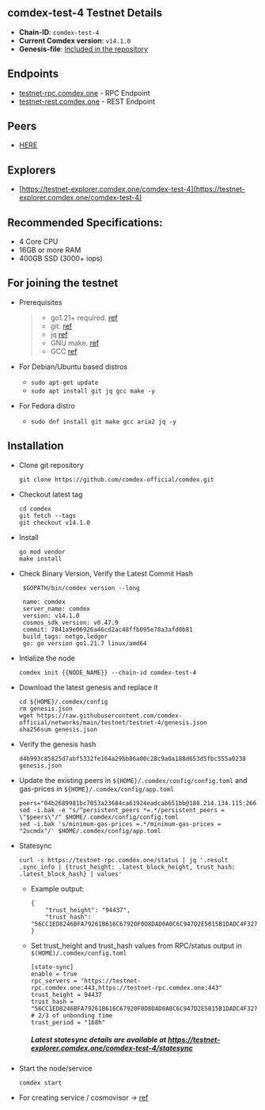 ## comdex-test-4 Testnet Details

- **Chain-ID**: `comdex-test-4`
- **Current Comdex version**: `v14.1.0`
- **Genesis-file**: [Included in the repository](genesis.json)


## Endpoints

- [testnet-rpc.comdex.one](https://testnet-rpc.comdex.one:443) - RPC Endpoint
- [testnet-rest.comdex.one](https://testnet-rest.comdex.one:443) - REST Endpoint

## Peers

- [HERE](peers.txt)

## Explorers

- [https://testnet-explorer.comdex.one/comdex-test-4](https://testnet-explorer.comdex.one/comdex-test-4)

## Recommended Specifications:
   * 4 Core CPU
   * 16GB or more RAM
   * 400GB SSD (3000+ iops)

## For joining the testnet

* Prerequisites
  > - go1.21+ required. [ref](https://golang.org/doc/install)
  > - git. [ref](https://github.com/git/git)
  > - jq [ref](https://github.com/stedolan/jq)
  > - GNU make. [ref](https://www.gnu.org/software/make/manual/html_node/index.html)
  > - GCC [ref](https://gcc.gnu.org/releases.html)
  
* For Debian/Ubuntu based distros
  - `sudo apt-get update`
  - `sudo apt install git jq gcc make -y`

* For Fedora distro
  - `sudo dnf install git make gcc aria2 jq -y`


## Installation

* Clone git repository

  ```shell
  git clone https://github.com/comdex-official/comdex.git
  ```
  
* Checkout latest tag

  ```shell
  cd comdex
  git fetch --tags
  git checkout v14.1.0
  ```
  
* Install

  ```shell
  go mod vendor
  make install
  ```

* Check Binary Version, Verify the Latest Commit Hash

  ```shell
   $GOPATH/bin/comdex version --long

   name: comdex
   server_name: comdex
   version: v14.1.0
   cosmos_sdk_version: v0.47.9
   commit: 7841a9e06926a46cd2ac48ffb095e78a3afd0b81
   build_tags: netgo,ledger
   go: go version go1.21.7 linux/amd64
  ```

  
* Intialize the node

  ```shell
  comdex init {{NODE_NAME}} --chain-id comdex-test-4
  ```
  
* Download the latest genesis and replace it

  ```shell
  cd ${HOME}/.comdex/config
  rm genesis.json
  wget https://raw.githubusercontent.com/comdex-official/networks/main/testnet/testnet-4/genesis.json
  sha256sum genesis.json
  ```
  
* Verify the genesis hash 

  ```shell
  d4b993c85825d7abf5332fe164a29bb86a00c28c9a0a188d653d5fbc555a0238  genesis.json
  ```

* Update the existing peers in `${HOME}/.comdex/config/config.toml` and gas-prices in `${HOME}/.comdex/config/app.toml`

  ```shell
  peers="04b2689981bc7053a23684ca61924eadcab651bb@188.214.134.115:26656,1c5bd1a2ea0fcd2fc734ee77668bdead8cf9cff8@46.166.172.246:26656,5b028a30122c20fd8e68b16a34d404cfd7aaa896@46.166.172.245:26656,ba14a9a147728aaf126dc486e44e3ebf3fe99da3@46.166.172.243:26656"
  sed -i.bak -e "s/^persistent_peers *=.*/persistent_peers = \"$peers\"/" $HOME/.comdex/config/config.toml
  sed -i.bak 's/minimum-gas-prices =.*/minimum-gas-prices = "2ucmdx"/' $HOME/.comdex/config/app.toml
  ```
  
* Statesync 

    ```
    curl -s https://testnet-rpc.comdex.one/status | jq '.result .sync_info | {trust_height: .latest_block_height, trust_hash: .latest_block_hash} | values'
    ```

  - Example output:
  
    ```
    {
        "trust_height": "94437",
        "trust_hash": "56CC1ED8246BFA79261B616C67920F0D8DAD0A0C6C947D2E5015B1DADC4F3275"
    }
    ```

  - Set trust_height and trust_hash values from RPC/status output in `$(HOME)/.comdex/config.toml`
  
    ```
    [state-sync]
    enable = true
    rpc_servers = "https://testnet-rpc.comdex.one:443,https://testnet-rpc.comdex.one:443"
    trust_height = 94437 
    trust_hash = "56CC1ED8246BFA79261B616C67920F0D8DAD0A0C6C947D2E5015B1DADC4F3275"
    # 2/3 of unbonding time
    trust_period = "168h"
    ```
    ##### Latest statesync details are available at https://testnet-explorer.comdex.one/comdex-test-4/statesync
    
* Start the node/service

  ```shell
  comdex start
  ```
  
* For creating service / cosmovisor -> [ref](https://github.com/comdex-official/networks/blob/main/testnet/cosmovisor-setup.md)
  



